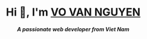 ## <h1 align="center" class="heading-element" dir="auto">Hi 👋, I'm <a href="https://github.com/vannguyen3010">VO VAN NGUYEN</a></h1>

<h5 align="center" class="heading-element" dir="auto">A passionate web developer from Viet Nam</h5>
<!--
**vannguyen3010/vannguyen3010** is a ✨ _special_ ✨ repository because its `README.md` (this file) appears on your GitHub profile.

<img src="https://camo.githubusercontent.com/71ebd170d307074601aa932623344e67dcac517a06630255f441779b900cf57a/68747470733a2f2f6b6f6d617265762e636f6d2f67687076632f3f757365726e616d653d6e677579656e7468696875796e686e6869267374796c653d666f722d7468652d626164676526636f6c6f723d626c7565" alt="Demo Image" width="400"/>


- 🔭 I’m currently working on ...
- 🌱 I’m currently learning ...
- 👯 I’m looking to collaborate on ...
- 🤔 I’m looking for help with ...
- 💬 Ask me about ...
- 📫 How to reach me: ...
- 😄 Pronouns: ...
- ⚡ Fun fact: ...
-->
